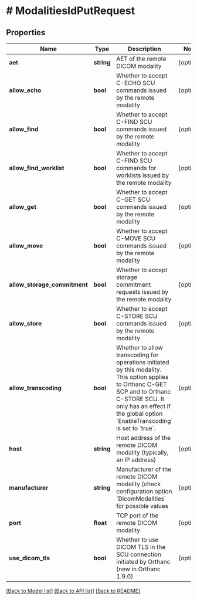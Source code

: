 # # ModalitiesIdPutRequest

## Properties

Name | Type | Description | Notes
------------ | ------------- | ------------- | -------------
**aet** | **string** | AET of the remote DICOM modality | [optional]
**allow_echo** | **bool** | Whether to accept C-ECHO SCU commands issued by the remote modality | [optional]
**allow_find** | **bool** | Whether to accept C-FIND SCU commands issued by the remote modality | [optional]
**allow_find_worklist** | **bool** | Whether to accept C-FIND SCU commands for worklists issued by the remote modality | [optional]
**allow_get** | **bool** | Whether to accept C-GET SCU commands issued by the remote modality | [optional]
**allow_move** | **bool** | Whether to accept C-MOVE SCU commands issued by the remote modality | [optional]
**allow_storage_commitment** | **bool** | Whether to accept storage commitment requests issued by the remote modality | [optional]
**allow_store** | **bool** | Whether to accept C-STORE SCU commands issued by the remote modality | [optional]
**allow_transcoding** | **bool** | Whether to allow transcoding for operations initiated by this modality. This option applies to Orthanc C-GET SCP and to Orthanc C-STORE SCU. It only has an effect if the global option &#x60;EnableTranscoding&#x60; is set to &#x60;true&#x60;. | [optional]
**host** | **string** | Host address of the remote DICOM modality (typically, an IP address) | [optional]
**manufacturer** | **string** | Manufacturer of the remote DICOM modality (check configuration option &#x60;DicomModalities&#x60; for possible values | [optional]
**port** | **float** | TCP port of the remote DICOM modality | [optional]
**use_dicom_tls** | **bool** | Whether to use DICOM TLS in the SCU connection initiated by Orthanc (new in Orthanc 1.9.0) | [optional]

[[Back to Model list]](../../README.md#models) [[Back to API list]](../../README.md#endpoints) [[Back to README]](../../README.md)

